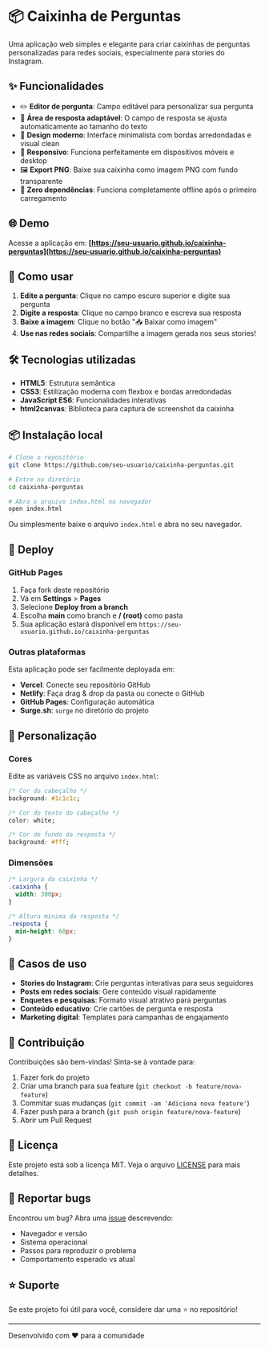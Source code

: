 # 📦 Caixinha de Perguntas

Uma aplicação web simples e elegante para criar caixinhas de perguntas personalizadas para redes sociais, especialmente para stories do Instagram.

## ✨ Funcionalidades

- ✏️ **Editor de pergunta**: Campo editável para personalizar sua pergunta
- 📝 **Área de resposta adaptável**: O campo de resposta se ajusta automaticamente ao tamanho do texto
- 🎨 **Design moderno**: Interface minimalista com bordas arredondadas e visual clean
- 📱 **Responsivo**: Funciona perfeitamente em dispositivos móveis e desktop
- 🖼️ **Export PNG**: Baixe sua caixinha como imagem PNG com fundo transparente
- 🚀 **Zero dependências**: Funciona completamente offline após o primeiro carregamento

## 🌐 Demo

Acesse a aplicação em: **[https://seu-usuario.github.io/caixinha-perguntas](https://seu-usuario.github.io/caixinha-perguntas)**

## 🚀 Como usar

1. **Edite a pergunta**: Clique no campo escuro superior e digite sua pergunta
2. **Digite a resposta**: Clique no campo branco e escreva sua resposta
3. **Baixe a imagem**: Clique no botão "📥 Baixar como imagem"
4. **Use nas redes sociais**: Compartilhe a imagem gerada nos seus stories!

## 🛠️ Tecnologias utilizadas

- **HTML5**: Estrutura semântica
- **CSS3**: Estilização moderna com flexbox e bordas arredondadas
- **JavaScript ES6**: Funcionalidades interativas
- **html2canvas**: Biblioteca para captura de screenshot da caixinha

## 📦 Instalação local

```bash
# Clone o repositório
git clone https://github.com/seu-usuario/caixinha-perguntas.git

# Entre no diretório
cd caixinha-perguntas

# Abra o arquivo index.html no navegador
open index.html
```

Ou simplesmente baixe o arquivo `index.html` e abra no seu navegador.

## 🚀 Deploy

### GitHub Pages

1. Faça fork deste repositório
2. Vá em **Settings** > **Pages**
3. Selecione **Deploy from a branch**
4. Escolha **main** como branch e **/ (root)** como pasta
5. Sua aplicação estará disponível em `https://seu-usuario.github.io/caixinha-perguntas`

### Outras plataformas

Esta aplicação pode ser facilmente deployada em:

- **Vercel**: Conecte seu repositório GitHub
- **Netlify**: Faça drag & drop da pasta ou conecte o GitHub
- **GitHub Pages**: Configuração automática
- **Surge.sh**: `surge` no diretório do projeto

## 🎨 Personalização

### Cores

Edite as variáveis CSS no arquivo `index.html`:

```css
/* Cor do cabeçalho */
background: #1c1c1c;

/* Cor do texto do cabeçalho */
color: white;

/* Cor de fundo da resposta */
background: #fff;
```

### Dimensões

```css
/* Largura da caixinha */
.caixinha {
  width: 300px;
}

/* Altura mínima da resposta */
.resposta {
  min-height: 60px;
}
```

## 📱 Casos de uso

- **Stories do Instagram**: Crie perguntas interativas para seus seguidores
- **Posts em redes sociais**: Gere conteúdo visual rapidamente
- **Enquetes e pesquisas**: Formato visual atrativo para perguntas
- **Conteúdo educativo**: Crie cartões de pergunta e resposta
- **Marketing digital**: Templates para campanhas de engajamento

## 🤝 Contribuição

Contribuições são bem-vindas! Sinta-se à vontade para:

1. Fazer fork do projeto
2. Criar uma branch para sua feature (`git checkout -b feature/nova-feature`)
3. Commitar suas mudanças (`git commit -am 'Adiciona nova feature'`)
4. Fazer push para a branch (`git push origin feature/nova-feature`)
5. Abrir um Pull Request

## 📄 Licença

Este projeto está sob a licença MIT. Veja o arquivo [LICENSE](LICENSE) para mais detalhes.

## 🐛 Reportar bugs

Encontrou um bug? Abra uma [issue](https://github.com/seu-usuario/caixinha-perguntas/issues) descrevendo:

- Navegador e versão
- Sistema operacional
- Passos para reproduzir o problema
- Comportamento esperado vs atual

## ⭐ Suporte

Se este projeto foi útil para você, considere dar uma ⭐ no repositório!

---

Desenvolvido com ❤️ para a comunidade